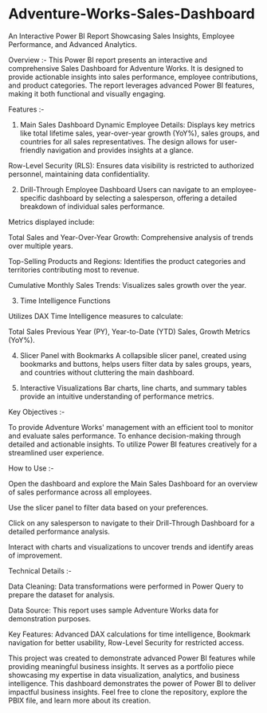 # Adventure-Works-Sales-Dashboard
An Interactive Power BI Report Showcasing Sales Insights, Employee Performance, and Advanced Analytics.

Overview :-
This Power BI report presents an interactive and comprehensive Sales Dashboard for Adventure Works. It is designed to provide actionable insights into sales performance, employee contributions, and product categories. The report leverages advanced Power BI features, making it both functional and visually engaging.

Features :-
1. Main Sales Dashboard
Dynamic Employee Details: Displays key metrics like total lifetime sales, year-over-year growth (YoY%), sales groups, and countries for all sales representatives. The design allows for user-friendly navigation and provides insights at a glance.

Row-Level Security (RLS): Ensures data visibility is restricted to authorized personnel, maintaining data confidentiality.

2. Drill-Through Employee Dashboard
Users can navigate to an employee-specific dashboard by selecting a salesperson, offering a detailed breakdown of individual sales performance.

Metrics displayed include:

Total Sales and Year-Over-Year Growth: Comprehensive analysis of trends over multiple years.

Top-Selling Products and Regions: Identifies the product categories and territories contributing most to revenue.

Cumulative Monthly Sales Trends: Visualizes sales growth over the year.

3. Time Intelligence Functions
   
Utilizes DAX Time Intelligence measures to calculate:

Total Sales Previous Year (PY), 
Year-to-Date (YTD) Sales, 
Growth Metrics (YoY%).

4. Slicer Panel with Bookmarks
A collapsible slicer panel, created using bookmarks and buttons, helps users filter data by sales groups, years, and countries without cluttering the main dashboard.

5. Interactive Visualizations
Bar charts, line charts, and summary tables provide an intuitive understanding of performance metrics.

Key Objectives :-

To provide Adventure Works' management with an efficient tool to monitor and evaluate sales performance.
To enhance decision-making through detailed and actionable insights.
To utilize Power BI features creatively for a streamlined user experience.

How to Use :-

Open the dashboard and explore the Main Sales Dashboard for an overview of sales performance across all employees.

Use the slicer panel to filter data based on your preferences.

Click on any salesperson to navigate to their Drill-Through Dashboard for a detailed performance analysis.

Interact with charts and visualizations to uncover trends and identify areas of improvement.

Technical Details :-

Data Cleaning: Data transformations were performed in Power Query to prepare the dataset for analysis.

Data Source: This report uses sample Adventure Works data for demonstration purposes.

Key Features:
Advanced DAX calculations for time intelligence, 
Bookmark navigation for better usability, 
Row-Level Security for restricted access.

This project was created to demonstrate advanced Power BI features while providing meaningful business insights. It serves as a portfolio piece showcasing my expertise in data visualization, analytics, and business intelligence. This dashboard demonstrates the power of Power BI to deliver impactful business insights. Feel free to clone the repository, explore the PBIX file, and learn more about its creation.


